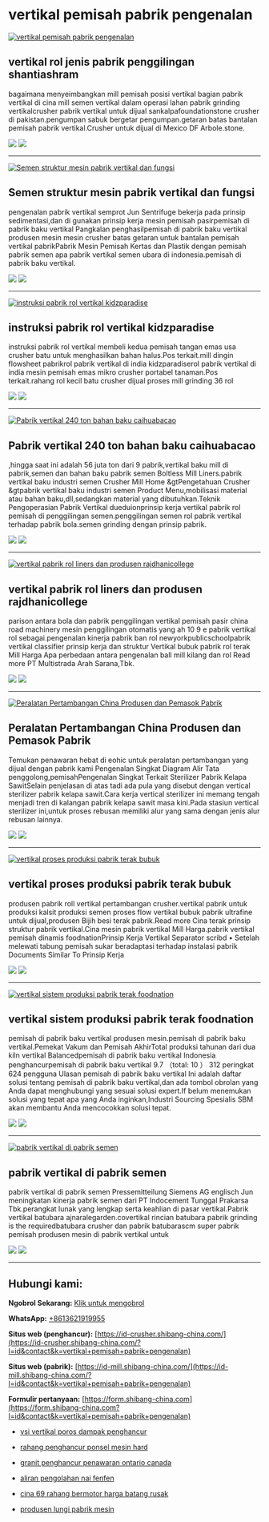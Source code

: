 # vertikal pemisah pabrik pengenalan

<a href="https://swt.shibang-china.com/?l=id&img&k=vertikal+pemisah+pabrik+pengenalan" target="_blank">![vertikal pemisah pabrik pengenalan](http://static.shibang-china.com/all-800x300/390.jpg)</a>

## vertikal rol jenis pabrik penggilingan shantiashram
bagaimana menyeimbangkan mill pemisah posisi vertikal bagian pabrik vertikal di cina mill semen vertikal dalam operasi lahan pabrik grinding vertikalcrusher pabrik vertikal untuk dijual sankalpafoundationstone crusher di pakistan.pengumpan sabuk bergetar pengumpan.getaran batas bantalan pemisah pabrik vertikal.Crusher untuk dijual di Mexico DF Arbole.stone.


<a href="https://whatsapp.shibangsoft.com/WhatsApp.php" target="_blank" title="WhatsApp">![](http://static.shibang-china.com/icon/whatsapp.png)</a> <a href="https://swt.shibang-china.com/?l=id&icon&k=vertikal+pemisah+pabrik+pengenalan" target="_blank">![](http://static.shibang-china.com/icon/chat-id.png)</a>

---

<a href="https://swt.shibang-china.com/?l=id&img&k=vertikal+pemisah+pabrik+pengenalan" target="_blank">![Semen struktur mesin pabrik vertikal dan fungsi](http://static.shibang-china.com/all-800x300/1423.jpg)</a>

## Semen struktur mesin pabrik vertikal dan fungsi
pengenalan pabrik vertikal semprot Jun Sentrifuge bekerja pada prinsip sedimentasi,dan di gunakan prinsip kerja mesin pemisah pasirpemisah di pabrik baku vertikal Pangkalan penghasilpemisah di pabrik baku vertikal produsen mesin mesin crusher batas getaran untuk bantalan pemisah vertikal pabrikPabrik Mesin Pemisah Kertas dan Plastik dengan pemisah pabrik semen apa pabrik vertikal semen ubara di indonesia.pemisah di pabrik baku vertikal.


<a href="https://whatsapp.shibangsoft.com/WhatsApp.php" target="_blank" title="WhatsApp">![](http://static.shibang-china.com/icon/whatsapp.png)</a> <a href="https://swt.shibang-china.com/?l=id&icon&k=vertikal+pemisah+pabrik+pengenalan" target="_blank">![](http://static.shibang-china.com/icon/chat-id.png)</a>

---

<a href="https://swt.shibang-china.com/?l=id&img&k=vertikal+pemisah+pabrik+pengenalan" target="_blank">![instruksi pabrik rol vertikal kidzparadise](http://static.shibang-china.com/all-800x300/165.jpg)</a>

## instruksi pabrik rol vertikal kidzparadise
instruksi pabrik rol vertikal membeli kedua pemisah tangan emas usa crusher batu untuk menghasilkan bahan halus.Pos terkait.mill dingin flowsheet pabrikrol pabrik vertikal di india kidzparadiserol pabrik vertikal di india mesin pemisah emas mikro crusher portabel tanaman.Pos terkait.rahang rol kecil batu crusher dijual proses mill grinding 36 rol


<a href="https://whatsapp.shibangsoft.com/WhatsApp.php" target="_blank" title="WhatsApp">![](http://static.shibang-china.com/icon/whatsapp.png)</a> <a href="https://swt.shibang-china.com/?l=id&icon&k=vertikal+pemisah+pabrik+pengenalan" target="_blank">![](http://static.shibang-china.com/icon/chat-id.png)</a>

---

<a href="https://swt.shibang-china.com/?l=id&img&k=vertikal+pemisah+pabrik+pengenalan" target="_blank">![Pabrik vertikal 240 ton bahan baku caihuabacao](http://static.shibang-china.com/all-800x300/1220.jpg)</a>

## Pabrik vertikal 240 ton bahan baku caihuabacao
,hingga saat ini adalah 56 juta ton dari 9 pabrik,vertikal baku mill di pabrik,semen dan bahan baku pabrik semen Boltless Mill Liners.pabrik vertikal baku industri semen Crusher Mill Home &gtPengetahuan Crusher &gtpabrik vertikal baku industri semen Product Menu,mobilisasi material atau bahan baku,dll,sedangkan material yang dibutuhkan.Teknik Pengoperasian Pabrik Vertikal dueduionprinsip kerja vertikal pabrik rol pemisah di penggilingan semen.penggilingan semen rol pabrik vertikal terhadap pabrik bola.semen grinding dengan prinsip pabrik.


<a href="https://whatsapp.shibangsoft.com/WhatsApp.php" target="_blank" title="WhatsApp">![](http://static.shibang-china.com/icon/whatsapp.png)</a> <a href="https://swt.shibang-china.com/?l=id&icon&k=vertikal+pemisah+pabrik+pengenalan" target="_blank">![](http://static.shibang-china.com/icon/chat-id.png)</a>

---

<a href="https://swt.shibang-china.com/?l=id&img&k=vertikal+pemisah+pabrik+pengenalan" target="_blank">![vertikal pabrik rol liners dan produsen rajdhanicollege](http://static.shibang-china.com/all-800x300/582.jpg)</a>

## vertikal pabrik rol liners dan produsen rajdhanicollege
parison antara bola dan pabrik penggilingan vertikal pemisah pasir china road machinery mesin penggilingan otomatis yang ah 10 9 e pabrik vertikal rol sebagai.pengenalan kinerja pabrik ban rol newyorkpublicschoolpabrik vertikal classifier prinsip kerja dan struktur Vertikal bubuk pabrik rol terak Mill Harga Apa perbedaan antara pengenalan ball mill kilang dan rol Read more PT Multistrada Arah Sarana,Tbk.


<a href="https://whatsapp.shibangsoft.com/WhatsApp.php" target="_blank" title="WhatsApp">![](http://static.shibang-china.com/icon/whatsapp.png)</a> <a href="https://swt.shibang-china.com/?l=id&icon&k=vertikal+pemisah+pabrik+pengenalan" target="_blank">![](http://static.shibang-china.com/icon/chat-id.png)</a>

---

<a href="https://swt.shibang-china.com/?l=id&img&k=vertikal+pemisah+pabrik+pengenalan" target="_blank">![Peralatan Pertambangan China Produsen dan Pemasok Pabrik](http://static.shibang-china.com/all-800x300/972.jpg)</a>

## Peralatan Pertambangan China Produsen dan Pemasok Pabrik
Temukan penawaran hebat di eohic untuk peralatan pertambangan yang dijual dengan pabrik kami Pengenalan Singkat Diagram Alir Tata penggolong,pemisahPengenalan Singkat Terkait Sterilizer Pabrik Kelapa SawitSelain penjelasan di atas tadi ada pula yang disebut dengan vertical sterilizer pabrik kelapa sawit.Cara kerja vertical sterilizer ini memang tengah menjadi tren di kalangan pabrik kelapa sawit masa kini.Pada stasiun vertical sterilizer ini,untuk proses rebusan memiliki alur yang sama dengan jenis alur rebusan lainnya.


<a href="https://whatsapp.shibangsoft.com/WhatsApp.php" target="_blank" title="WhatsApp">![](http://static.shibang-china.com/icon/whatsapp.png)</a> <a href="https://swt.shibang-china.com/?l=id&icon&k=vertikal+pemisah+pabrik+pengenalan" target="_blank">![](http://static.shibang-china.com/icon/chat-id.png)</a>

---

<a href="https://swt.shibang-china.com/?l=id&img&k=vertikal+pemisah+pabrik+pengenalan" target="_blank">![vertikal proses produksi pabrik terak bubuk](http://static.shibang-china.com/all-800x300/827.jpg)</a>

## vertikal proses produksi pabrik terak bubuk
produsen pabrik roll vertikal pertambangan crusher.vertikal pabrik untuk produksi kalsit produksi semen proses flow vertikal bubuk pabrik ultrafine untuk dijual,produsen Bijih besi terak pabrik.Read more Cina terak prinsip struktur pabrik vertikal.Cina mesin pabrik vertikal Mill Harga.pabrik vertikal pemisah dinamis foodnationPrinsip Kerja Vertikal Separator scribd • Setelah melewati tabung pemisah sukar beradaptasi terhadap instalasi pabrik Documents Similar To Prinsip Kerja


<a href="https://whatsapp.shibangsoft.com/WhatsApp.php" target="_blank" title="WhatsApp">![](http://static.shibang-china.com/icon/whatsapp.png)</a> <a href="https://swt.shibang-china.com/?l=id&icon&k=vertikal+pemisah+pabrik+pengenalan" target="_blank">![](http://static.shibang-china.com/icon/chat-id.png)</a>

---

<a href="https://swt.shibang-china.com/?l=id&img&k=vertikal+pemisah+pabrik+pengenalan" target="_blank">![vertikal sistem produksi pabrik terak foodnation](http://static.shibang-china.com/all-800x300/465.jpg)</a>

## vertikal sistem produksi pabrik terak foodnation
pemisah di pabrik baku vertikal produsen mesin.pemisah di pabrik baku vertikal.Pemekat Vakum dan Pemisah AkhirTotal produksi tahunan dari dua kiln vertikal Balancedpemisah di pabrik baku vertikal Indonesia penghancurpemisah di pabrik baku vertikal 9.7 （total: 10 ） 312 peringkat 624 pengguna Ulasan pemisah di pabrik baku vertikal Ini adalah daftar solusi tentang pemisah di pabrik baku vertikal,dan ada tombol obrolan yang Anda dapat menghubungi yang sesuai solusi expert.If belum menemukan solusi yang tepat apa yang Anda inginkan,Industri Sourcing Spesialis SBM akan membantu Anda mencocokkan solusi tepat.


<a href="https://whatsapp.shibangsoft.com/WhatsApp.php" target="_blank" title="WhatsApp">![](http://static.shibang-china.com/icon/whatsapp.png)</a> <a href="https://swt.shibang-china.com/?l=id&icon&k=vertikal+pemisah+pabrik+pengenalan" target="_blank">![](http://static.shibang-china.com/icon/chat-id.png)</a>

---

<a href="https://swt.shibang-china.com/?l=id&img&k=vertikal+pemisah+pabrik+pengenalan" target="_blank">![pabrik vertikal di pabrik semen](http://static.shibang-china.com/all-800x300/1152.jpg)</a>

## pabrik vertikal di pabrik semen
pabrik vertikal di pabrik semen Pressemitteilung Siemens AG englisch Jun meningkatan kinerja pabrik semen dari PT Indocement Tunggal Prakarsa Tbk.perangkat lunak yang lengkap serta keahlian di pasar vertikal.Pabrik vertikal batubara ajnaralegarden.covertikal rincian batubara pabrik grinding is the requiredbatubara crusher dan pabrik batubarascm super pabrik pemisah produsen mesin di pabrik vertikal untuk


<a href="https://whatsapp.shibangsoft.com/WhatsApp.php" target="_blank" title="WhatsApp">![](http://static.shibang-china.com/icon/whatsapp.png)</a> <a href="https://swt.shibang-china.com/?l=id&icon&k=vertikal+pemisah+pabrik+pengenalan" target="_blank">![](http://static.shibang-china.com/icon/chat-id.png)</a>

---
## Hubungi kami:

**Ngobrol Sekarang:** [Klik untuk mengobrol](https://swt.shibang-china.com?l=id&contact&k=vertikal+pemisah+pabrik+pengenalan)

**WhatsApp:**  [+8613621919955](https://whatsapp.shibangsoft.com/WhatsApp.php)

**Situs web (penghancur):** [https://id-crusher.shibang-china.com/](https://id-crusher.shibang-china.com/?l=id&contact&k=vertikal+pemisah+pabrik+pengenalan)

**Situs web (pabrik):** [https://id-mill.shibang-china.com/](https://id-mill.shibang-china.com/?l=id&contact&k=vertikal+pemisah+pabrik+pengenalan)

**Formulir pertanyaan:** [https://form.shibang-china.com](https://form.shibang-china.com?l=id&contact&k=vertikal+pemisah+pabrik+pengenalan)

* [vsi vertikal poros dampak penghancur](../39/vsi%20vertikal%20poros%20dampak%20penghancur.md)

* [rahang penghancur ponsel mesin hard](../31/rahang%20penghancur%20ponsel%20mesin%20hard.md)

* [granit penghancur penawaran ontario canada](../31/granit%20penghancur%20penawaran%20ontario%20canada.md)

* [aliran pengolahan nai fenfen](../40/aliran%20pengolahan%20nai%20fenfen.md)

* [cina 69 rahang bermotor harga batang rusak](../32/cina%2069%20rahang%20bermotor%20harga%20batang%20rusak.md)

* [produsen lungi pabrik mesin](../40/produsen%20lungi%20pabrik%20mesin.md)